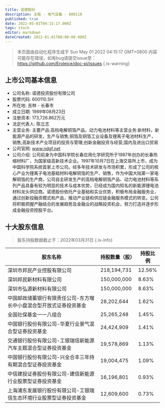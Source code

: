 ```yaml
---
title: 诺德股份
description: 主板 - 电气设备 - 600110
published: true
date: 2022-05-01T04:15:17.000Z
tags: stock
editor: markdown
dateCreated: 2022-01-01T00:00:00.000Z
---
```


> 本页面由自动化程序生成于 Sun May 01 2022 04:15:17 GMT+0800
> 内容可能存在错误，如有bug请提交issue至：https://github.com/Eroleice/doc-pi/issues
{.is-warning}

## 上市公司基本信息
- 公司名称: 诺德投资股份有限公司
- 股票代码: 600110.SH
- 所在地: 吉林 - 长春市
- 成立日期: 1989年08月23日
- 注册资本: 173,726.862万元
- 法定代表人: 陈立志
- 主营业务: 主要产品:高档电解铜箔产品，动力电池材料等主营业务:新材料，新能源产品的研发，生产与销售;铜箔及铜箔工业设备及锂离子电池材料生产，销售;高新技术产业项目的投资与管理;创新金融投资与经营;国内及进出口贸易
- 公司官网: www.ndgf.net
- 公司介绍: 公司前身为中国科学院长春应用化学研究所于1987年创办的长春热缩材料厂，为国家级高新技术企业。1997年10月7日在上海交易所上市，成为中国科学院系统首家上市公司。经多年技术研发与市场积累，形成了公司的核心产业为锂离子电池基础材料电解铜箔的生产、销售，作为中国大陆第一家电解铜箔的生产商，公司自主研发生产的高档电解铜箔产品、动力电池材料等系列产品具备有较为明显的技术与成本优势，已经成为国内知名的新能源锂电池材料龙头供应商。诺德股份依托产业基础和实业优势，积极布局金融服务业，通过创新投融资模式和产品，推动产业链和供应链金融服务模式的转变。公司将积极把握产融结合的发展趋势及金融业的战略投资机会，努力打造并逐步形成金融投资控股平台。


## 十大股东信息
> 股东持股数据截止于：2022年03月31日
{.is-info}

| 股东名称 | 持股数量（股） | 持股比例 |
| --- | --- | --- |
| 深圳市邦民产业控股有限公司 | 218,194,731 | 12.56% |
| 深圳邦民新材料有限公司 | 150,000,000 | 8.63% |
| 深圳市弘源新材料有限公司 | 150,000,000 | 8.63% |
| 中国邮政储蓄银行有限责任公司-东方增长中小盘混合型开放式证券投资基金 | 28,202,644 | 1.62% |
| 全国社保基金一一八组合 | 25,265,248 | 1.45% |
| 中国银行股份有限公司-华夏行业景气混合型证券投资基金 | 24,424,909 | 1.41% |
| 交通银行股份有限公司-工银瑞信新能源汽车主题混合型证券投资基金 | 19,578,869 | 1.13% |
| 中国银行股份有限公司-兴全合丰三年持有期混合型证券投资基金 | 19,004,475 | 1.09% |
| 中信建投证券股份有限公司-建信新能源行业股票型证券投资基金 | 16,196,801 | 0.93% |
| 上海浦东发展银行股份有限公司-工银瑞信生态环境行业股票型证券投资基金 | 12,609,600 | 0.73% |




